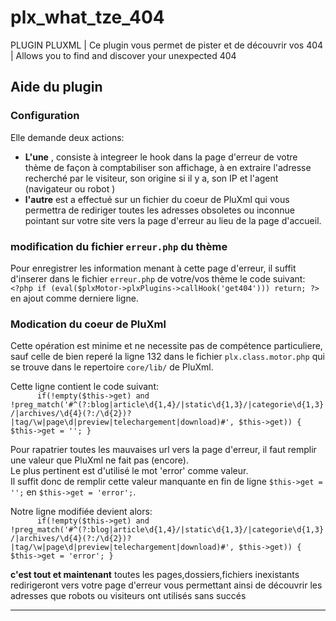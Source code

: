 # plx_what_tze_404
PLUGIN PLUXML | Ce plugin vous permet de pister et de découvrir vos 404 | Allows you to find and discover your unexpected 404

<div id="help">
<h2>Aide du plugin</h2>	
<h3>Configuration</h3>
  <p>Elle demande deux actions:</p>
  <ul>
    <li> <b>L'une</b> , consiste à integreer le hook dans la page d'erreur de votre thème de façon à comptabiliser son affichage, à en extraire l'adresse recherché par le visiteur, son origine si il y a,  son IP et l'agent (navigateur ou robot ) </li>
    <li> <b>l'autre</b> est a effectué sur un fichier du coeur de PluXml qui vous permettra de rediriger toutes les adresses obsoletes ou inconnue pointant sur votre site vers la page d'erreur au lieu de la page d'accueil.</li>
  </ul>
  <h3>modification du fichier <code>erreur.php</code> du thème </h3>
  <p>Pour enregistrer les information menant à cette page d'erreur, il suffit d'inserer dans le fichier <code>erreur.php</code> de votre/vos thème le code suivant:<br>
<code>&lt;?php if (eval($plxMotor->plxPlugins->callHook('get404'))) return; ?></code><br> en ajout comme derniere ligne.</p>
  <h3>Modication du coeur de PluXml</h3>
  <p>Cette opération est minime et ne necessite pas de compétence particuliere, sauf celle de bien reperé la ligne 132 dans le fichier <code>plx.class.motor.php</code> qui se trouve dans le repertoire <code>core/lib/</code> de PluXml.</p>
  <p> Cette ligne contient le code suivant:<br>
    <code>		if(!empty($this->get) and !preg_match('#^(?:blog|article\d{1,4}/|static\d{1,3}/|categorie\d{1,3}/|archives/\d{4}(?:/\d{2})?|tag/\w|page\d|preview|telechargement|download)#', $this->get)) { $this->get = ''; }</code></p> 
  <p>Pour  rapatrier toutes les mauvaises url  vers la page d'erreur, il faut remplir une valeur que PluXml ne fait pas (encore). <br>Le plus pertinent est d'utilisé le mot 'error' comme valeur. <br>Il suffit donc de remplir cette valeur manquante en fin de ligne <code>$this->get = '';</code> en <code>$this->get = 'error';</code>.</p>
<p>  Notre ligne modifiée devient alors:<br>
    <code>		if(!empty($this->get) and !preg_match('#^(?:blog|article\d{1,4}/|static\d{1,3}/|categorie\d{1,3}/|archives/\d{4}(?:/\d{2})?|tag/\w|page\d|preview|telechargement|download)#', $this->get)) { $this->get = 'error'; }</code></p>
  
  <p>
    <b>c'est tout et maintenant</b> toutes les pages,dossiers,fichiers inexistants redirigeront vers votre page d'erreur vous permettant ainsi de découvrir les adresses que robots ou visiteurs ont utilisés sans succés
    </p> 
<hr>
</div>
